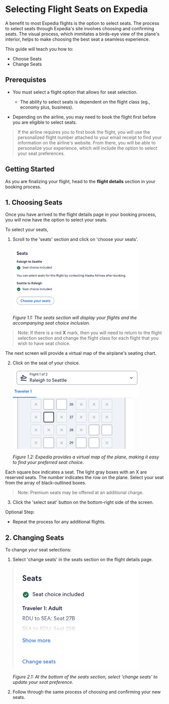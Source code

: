 # Selecting Flight Seats on Expedia

A benefit to most Expedia flights is the option to select seats. The process to select seats through Expedia's site involves choosing and confirming seats. The visual process, which immitates a birds-eye view of the plane's interior, helps to make choosing the best seat a seamless experience.

This guide will teach you how to:

* Choose Seats
* Change Seats

## Prerequistes
- You must select a flight option that allows for seat selection.
    - The ability to select seats is dependent on the flight class (eg., economy plus, business).

- Depending on the airline, you may need to book the flight first before you are eligible to select seats.

> If the airline requires you to first book the flight, you will use the personalized flight number attached to your email receipt to find your information on the airline's website. From there, you will be able to personalize your experience, which will include the option to select your seat preferences.

## Getting Started 

As you are finalizing your flight, head to the **flight details** section in your booking process.

## 1. Choosing Seats

Once you have arrived to the flight details page in your booking process, you will now have the option to select your seats.

To select your seats, 

1) Scroll to the 'seats' section and click on 'choose your seats'.

    <img src="./images/images-seats/choose-seats.jpeg/" alt="choose your seat message" style="width: 400px">

    *Figure 1.1: The seats section will display your flights and the accompanying seat choice inclusion.*

>   Note: If there is a red **X** mark, then you will need to return to the flight selection section and change the flight class for each flight that you wish to have seat choice.

The next screen will provide a virtual map of the airplane's seating chart.

2) Click on the seat of your choice.

    <img src="./images/images-seats/select-seat.jpeg" alt="seating chart" style="width: 400px">

    *Figure 1.2: Expedia provides a virtual map of the plane, making it easy to find your preferred seat choice.*

Each square box indicates a seat. The light gray boxes with an X are reserved seats. The number indicates the row on the plane. Select your seat from the array of black-outlined boxes.

>Note: Premium seats may be offered at an additional charge.

3) Click the 'select seat' button on the bottom-right side of the screen.

Optional Step:
- Repeat the process for any additional flights.

## 2. Changing Seats

To change your seat selections:

1) Select 'change seats' in the seats section on the flight details page.

    <img src="./images/images-seats/change-seats.jpeg" alt="choose seats message with change seats button" style="width: 400px">

    *Figure 2.1: At the bottom of the seats section, select 'change seats' to update your seat preference.*

2) Follow through the same process of choosing and confirming your new seats.